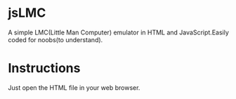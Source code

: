 # jsLMC
A simple LMC(Little Man Computer) emulator in HTML and JavaScript.Easily coded for noobs(to understand).

# Instructions
Just open the HTML file in your web browser.
